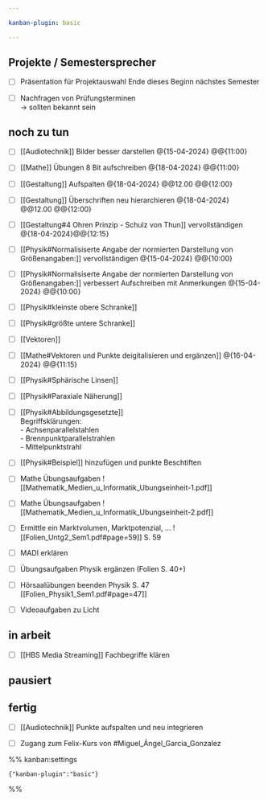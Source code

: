 ```yaml
---

kanban-plugin: basic

---
```


## Projekte / Semestersprecher

- [ ] Präsentation für Projektauswahl Ende dieses Beginn nächstes Semester
- [ ] Nachfragen von Prüfungsterminen<br>-> sollten bekannt sein


## noch zu tun

- [ ] [[Audiotechnik]] Bilder besser darstellen @{15-04-2024} @@{11:00}
- [ ] [[Mathe]] Übungen 8 Bit aufschreiben @{18-04-2024} @@{11:00}
- [ ] [[Gestaltung]] Aufspalten @{18-04-2024} @@12.00 @@{12:00}
- [ ] [[Gestaltung]] Überschriften neu hierarchieren @{18-04-2024} @@12.00 @@{12:00}
- [ ] [[Gestaltung#4 Ohren Prinzip - Schulz von Thun]] vervollständigen @{18-04-2024}@@{12:15}
- [ ] [[Physik#Normalisiserte Angabe der normierten Darstellung von Größenangaben:]] vervollständigen @{15-04-2024} @@{10:00}
- [ ] [[Physik#Normalisiserte Angabe der normierten Darstellung von Größenangaben:]] verbessert Aufschreiben mit Anmerkungen @{15-04-2024} @@{10:00}
- [ ] [[Physik#kleinste obere Schranke]]
- [ ] [[Physik#größte untere Schranke]]
- [ ] [[Vektoren]]
- [ ] [[Mathe#Vektoren und Punkte deigitalisieren und ergänzen]] @{16-04-2024} @@{11:15}
- [ ] [[Physik#Sphärische Linsen]]
- [ ] [[Physik#Paraxiale Näherung]]
- [ ] [[Physik#Abbildungsgesetzte]]<br>Begriffsklärungen:<br>- Achsenparallelstahlen<br>- Brennpunktparallelstrahlen<br>- Mittelpunktstrahl
- [ ] [[Physik#Beispiel]] hinzufügen und punkte Beschtiften
- [ ] Mathe Übungsaufgaben ![[Mathematik_Medien_u_Informatik_Ubungseinheit-1.pdf]]
- [ ] Mathe Übungsaufgaben ![[Mathematik_Medien_u_Informatik_Ubungseinheit-2.pdf]]
- [ ] Ermittle ein Marktvolumen, Marktpotenzial, ... ![[Folien_Untg2_Sem1.pdf#page=59]] S. 59
- [ ] MADI erklären
- [ ] Übungsaufgaben Physik ergänzen (Folien S. 40+)
- [ ] Hörsaalübungen beenden Physik S. 47 [[Folien_Physik1_Sem1.pdf#page=47]]
- [ ] Videoaufgaben zu Licht


## in arbeit

- [ ] [[HBS Media Streaming]] Fachbegriffe klären


## pausiert



## fertig

- [ ] [[Audiotechnik]] Punkte aufspalten und neu integrieren
- [ ] Zugang zum Felix-Kurs von #Miguel_Ángel_Garcia_Gonzalez




%% kanban:settings
```
{"kanban-plugin":"basic"}
```
%%